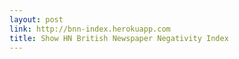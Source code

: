 ```yaml
---
layout: post
link: http://bnn-index.herokuapp.com
title: Show HN British Newspaper Negativity Index
---
```

